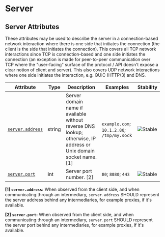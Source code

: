<!--- Hugo front matter used to generate the website version of this page:
--->

<!-- NOTE: THIS FILE IS AUTOGENERATED. DO NOT EDIT BY HAND. -->
<!-- see templates/registry/markdown/attribute_namespace.md.j2 -->

# Server

## Server Attributes

These attributes may be used to describe the server in a connection-based network interaction where there is one side that initiates the connection (the client is the side that initiates the connection). This covers all TCP network interactions since TCP is connection-based and one side initiates the connection (an exception is made for peer-to-peer communication over TCP where the "user-facing" surface of the protocol / API doesn't expose a clear notion of client and server). This also covers UDP network interactions where one side initiates the interaction, e.g. QUIC (HTTP/3) and DNS.

| Attribute | Type | Description | Examples | Stability |
|---|---|---|---|---|
| <a id="server-address" href="#server-address">`server.address`</a> | string | Server domain name if available without reverse DNS lookup; otherwise, IP address or Unix domain socket name. [1] | `example.com`; `10.1.2.80`; `/tmp/my.sock` | ![Stable](https://img.shields.io/badge/-stable-lightgreen) |
| <a id="server-port" href="#server-port">`server.port`</a> | int | Server port number. [2] | `80`; `8080`; `443` | ![Stable](https://img.shields.io/badge/-stable-lightgreen) |

**[1] `server.address`:** When observed from the client side, and when communicating through an intermediary, `server.address` SHOULD represent the server address behind any intermediaries, for example proxies, if it's available.

**[2] `server.port`:** When observed from the client side, and when communicating through an intermediary, `server.port` SHOULD represent the server port behind any intermediaries, for example proxies, if it's available.
